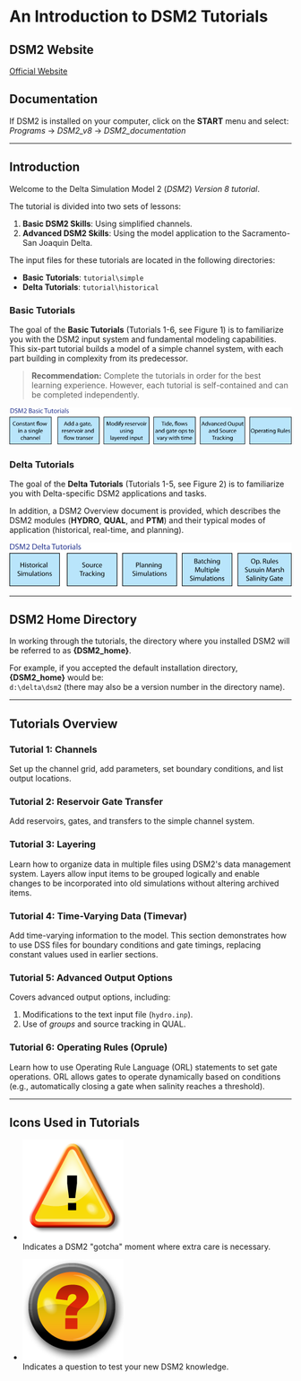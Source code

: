 # An Introduction to DSM2 Tutorials

## DSM2 Website

[Official Website](https://water.ca.gov/Library/Modeling-and-Analysis/Bay-Delta-Region-models-and-tools/Delta-Simulation-Model-II)

## Documentation

If DSM2 is installed on your computer, click on the **START** menu and select:  
*Programs* → *DSM2_v8* → *DSM2_documentation*

---

## Introduction

Welcome to the Delta Simulation Model 2 (*DSM2*) *Version 8 tutorial*.

The tutorial is divided into two sets of lessons:  
1. **Basic DSM2 Skills**: Using simplified channels.  
2. **Advanced DSM2 Skills**: Using the model application to the Sacramento-San Joaquin Delta.  

The input files for these tutorials are located in the following directories:  
- **Basic Tutorials**: `tutorial\simple`  
- **Delta Tutorials**: `tutorial\historical`  

### Basic Tutorials

The goal of the **Basic Tutorials** (Tutorials 1-6, see Figure 1) is to familiarize you with the DSM2 input system and fundamental modeling capabilities. This six-part tutorial builds a model of a simple channel system, with each part building in complexity from its predecessor.  

> **Recommendation:** Complete the tutorials in order for the best learning experience. However, each tutorial is self-contained and can be completed independently.

![Figure 1: DSM2 Basic Tutorials](../../attachments/IntroDSM2_BasicTutorials_Figure1.png)

### Delta Tutorials

The goal of the **Delta Tutorials** (Tutorials 1-5, see Figure 2) is to familiarize you with Delta-specific DSM2 applications and tasks.  

In addition, a DSM2 Overview document is provided, which describes the DSM2 modules (**HYDRO**, **QUAL**, and **PTM**) and their typical modes of application (historical, real-time, and planning).  

![Figure 2: DSM2 Delta Tutorials](../../attachments/IntroDSM2_DeltaTutorials_Figure2.png)

---

## DSM2 Home Directory

In working through the tutorials, the directory where you installed DSM2 will be referred to as **{DSM2_home}**.  

For example, if you accepted the default installation directory, **{DSM2_home}** would be:  
`d:\delta\dsm2` (there may also be a version number in the directory name).

---

## Tutorials Overview

### Tutorial 1: Channels

Set up the channel grid, add parameters, set boundary conditions, and list output locations.

### Tutorial 2: Reservoir Gate Transfer

Add reservoirs, gates, and transfers to the simple channel system.

### Tutorial 3: Layering

Learn how to organize data in multiple files using DSM2's data management system. Layers allow input items to be grouped logically and enable changes to be incorporated into old simulations without altering archived items.

### Tutorial 4: Time-Varying Data (Timevar)

Add time-varying information to the model. This section demonstrates how to use DSS files for boundary conditions and gate timings, replacing constant values used in earlier sections.

### Tutorial 5: Advanced Output Options

Covers advanced output options, including:  
1. Modifications to the text input file (`hydro.inp`).  
2. Use of *groups* and source tracking in QUAL.

### Tutorial 6: Operating Rules (Oprule)

Learn how to use Operating Rule Language (ORL) statements to set gate operations. ORL allows gates to operate dynamically based on conditions (e.g., automatically closing a gate when salinity reaches a threshold).

---

## Icons Used in Tutorials

- ![Gotcha Icon](../../attachments/IntroDSM2_Gotcha_Icon.png)  
  Indicates a DSM2 "gotcha" moment where extra care is necessary.  

- ![Question Icon](../../attachments/IntroDSM2_Question_Icon.png)  
  Indicates a question to test your new DSM2 knowledge.

